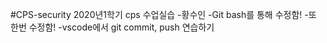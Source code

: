 #CPS-security
2020년1학기 cps 수업실습
	-황수인
	-Git bash를 통해 수정함! 
	-또 한번 수정함!
	-vscode에서 git commit, push 연습하기